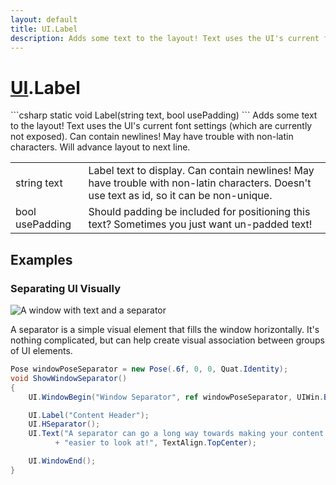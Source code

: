 ```yaml
---
layout: default
title: UI.Label
description: Adds some text to the layout! Text uses the UI's current font settings (which are currently not exposed). Can contain newlines! May have trouble with non-latin characters. Will advance layout to next line.
---
```

# [UI]({{site.url}}/Pages/Reference/UI.html).Label

<div class='signature' markdown='1'>
```csharp
static void Label(string text, bool usePadding)
```
Adds some text to the layout! Text uses the UI's current
font settings (which are currently not exposed). Can contain
newlines! May have trouble with non-latin characters. Will
advance layout to next line.
</div>

|  |  |
|--|--|
|string text|Label text to display. Can contain newlines!             May have trouble with non-latin characters. Doesn't use text as             id, so it can be non-unique.|
|bool usePadding|Should padding be included for             positioning this text? Sometimes you just want un-padded text!|





## Examples

### Separating UI Visually

![A window with text and a separator]({{site.screen_url}}/UI/SeparatorWindow.jpg)

A separator is a simple visual element that fills the window
horizontally. It's nothing complicated, but can help create visual
association between groups of UI elements.

```csharp
Pose windowPoseSeparator = new Pose(.6f, 0, 0, Quat.Identity);
void ShowWindowSeparator()
{
	UI.WindowBegin("Window Separator", ref windowPoseSeparator, UIWin.Body);

	UI.Label("Content Header");
	UI.HSeparator();
	UI.Text("A separator can go a long way towards making your content "
	      + "easier to look at!", TextAlign.TopCenter);

	UI.WindowEnd();
}
```

